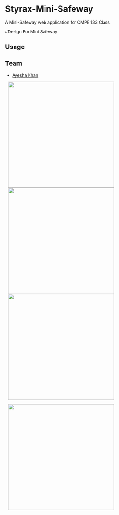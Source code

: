 # Styrax-Mini-Safeway
A Mini-Safeway web application for CMPE 133 Class

#Design For Mini Safeway

## Usage


## Team
* [Ayesha Khan](https://github.com/ayesha1)

<p float="left">
<img src="https://imgur.com/rHmLx6g.jpg" width=350 hspace="10">
<img src="https://imgur.com/ixLI0pG.jpg" width=350 hspace="10">
<img src="https://imgur.com/lYo64DE.jpg" width=350 hspace="10">
</p>
<p float="left">
<img src="https://imgur.com/dJ3tEeL.jpg" width=350 hspace="10">
</p>
